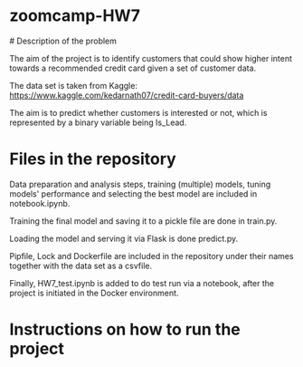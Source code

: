 # zoomcamp-HW7
# Description of the problem

The aim of the project is to identify customers that could show higher intent towards a recommended credit card given a set of customer data.

The data set is taken from Kaggle: https://www.kaggle.com/kedarnath07/credit-card-buyers/data

The aim is to predict whether customers is interested or not, which is represented by a binary variable being Is_Lead.

# Files in the repository

Data preparation and analysis steps, training (multiple) models, tuning models' performance and selecting the best model are included in notebook.ipynb.

Training the final model and saving it to a pickle file are done in train.py.

Loading the model and serving it via Flask is done predict.py.

Pipfile, Lock and Dockerfile are included in the repository under their names together with the data set as a csvfile.

Finally, HW7_test.ipynb is added to do test run via a notebook, after the project is initiated in the Docker environment. 

# Instructions on how to run the project


